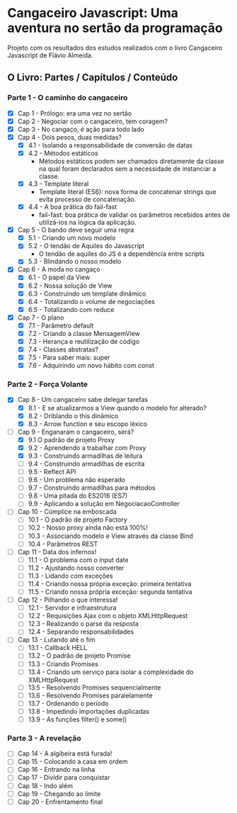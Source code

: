 # Cangaceiro Javascript: Uma aventura no sertão da programação

Projeto com os resultados dos estudos realizados com o livro Cangaceiro Javascript de Flávio Almeida.

## O Livro: Partes / Capítulos / Conteúdo

### Parte 1 - O caminho do cangaceiro

- [x] Cap 1 - Prólogo: era uma vez no sertão
- [x] Cap 2 - Negociar com o cangaceiro, tem coragem?
- [x] Cap 3 - No cangaço, é ação para todo lado
- [x] Cap 4 - Dois pesos, duas medidas?
    - [x] 4.1 - Isolando a responsabilidade de conversão de datas
    - [x] 4.2 - Métodos estáticos
        - Métodos estáticos podem ser chamados diretamente da classe na qual foram declarados sem a necessidade de instanciar a classe.
    - [x] 4.3 - Template literal
        - Template literal (ES6): nova forma de concatenar strings que evita processo de concatenação.
    - [x] 4.4 - A boa prática do fail-fast
        - fail-fast: boa prática de validar os parâmetros recebidos antes de utilizá-los na lógica da aplicação.
- [x] Cap 5 - O bando deve seguir uma regra
    - [x] 5.1 - Criando um novo modelo
    - [x] 5.2 - O tendão de Aquiles do Javascript
        - O tendão de aquiles do JS é a dependência entre scripts
    - [x] 5.3 - Blindando o nosso modelo
- [x] Cap 6 - A moda no cangaço
    - [x] 6.1 - O papel da View
    - [x] 6.2 - Nossa solução de View
    - [x] 6.3 - Construindo um template dinâmico
    - [x] 6.4 - Totalizando o volume de negociações
    - [x] 6.5 - Totalizando com reduce
- [x] Cap 7 - O plano
    - [x] 7.1 - Parâmetro default
    - [x] 7.2 - Criando a classe MensagemView
    - [x] 7.3 - Herança e reutilização de código
    - [x] 7.4 - Classes abstratas?
    - [x] 7.5 - Para saber mais: super
    - [x] 7.6 - Adquirindo um novo hábito com const

### Parte 2 - Força Volante

- [x] Cap 8 - Um cangaceiro sabe delegar tarefas
    - [x] 8.1 - E se atualizarmos a View quando o modelo for alterado?
    - [x] 8.2 - Driblando o this dinâmico
    - [x] 8.3 - Arrow function e seu escopo léxico
- [ ] Cap 9 - Enganaram o cangaceiro, será?
    - [x] 9.1 O padrão de projeto Proxy
    - [x] 9.2 - Aprendendo a trabalhar com Proxy
    - [x] 9.3 - Construindo armadilhas de leitura
    - [ ] 9.4 - Construindo armadilhas de escrita
    - [ ] 9.5 - Reflect API
    - [ ] 9.6 - Um problema não esperado
    - [ ] 9.7 - Construindo armadilhas para métodos
    - [ ] 9.8 - Uma pitada do ES2016 (ES7)
    - [ ] 9.9 - Aplicando a solução em NegociacaoController
- [ ] Cap 10 - Cúmplice na emboscada
    - [ ] 10.1 - O padrão de projeto Factory
    - [ ] 10.2 - Nosso proxy ainda não está 100%!
    - [ ] 10.3 - Associando modelo e View através da classe Bind
    - [ ] 10.4 - Parâmetros REST
- [ ] Cap 11 - Data dos infernos!
    - [ ] 11.1 - O problema com o input date
    - [ ] 11.2 - Ajustando nosso converter
    - [ ] 11.3 - Lidando com exceções
    - [ ] 11.4 - Criando nossa própria exceção: primeira tentativa
    - [ ] 11.5 - Criando nossa própria exceção: segunda tentativa
- [ ] Cap 12 - Pilhando o que interessa!
    - [ ] 12.1 - Servidor e infraestrutura
    - [ ] 12.2 - Requisições Ajax com o objeto XMLHttpRequest
    - [ ] 12.3 - Realizando o parse da resposta
    - [ ] 12.4 - Separando responsabilidades
- [ ] Cap 13 - Lutando até o fim
    - [ ] 13.1 - Callback HELL
    - [ ] 13.2 - O padrão de projeto Promise
    - [ ] 13.3 - Criando Promises
    - [ ] 13.4 - Criando um serviço para isolar a complexidade do XMLHttpRequest
    - [ ] 13.5 - Resolvendo Promises sequencialmente
    - [ ] 13.6 - Resolvendo Promises paralelamente
    - [ ] 13.7 - Ordenando o período
    - [ ] 13.8 - Impedindo importações duplicadas
    - [ ] 13.9 - As funções filter() e some()

### Parte 3 - A revelação

- [ ] Cap 14 - A algibeira está furada!
- [ ] Cap 15 - Colocando a casa em ordem
- [ ] Cap 16 - Entrando na linha
- [ ] Cap 17 - Dividir para conquistar
- [ ] Cap 18 - Indo além
- [ ] Cap 19 - Chegando ao limite
- [ ] Cap 20 - Enfrentamento final
